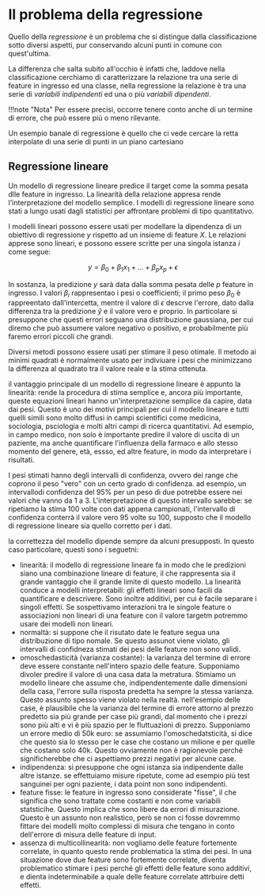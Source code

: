 # Il problema della regressione

Quello della *regressione* è un problema che si distingue dalla classificazione sotto diversi aspetti, pur conservando alcuni punti in comune con quest'ultima.

La differenza che salta subito all'occhio è infatti che, laddove nella classificazione cerchiamo di caratterizzare la relazione tra una serie di feature in ingresso ed una classe, nella regressione la relazione è tra una serie di *variabili indipendenti* ed una o più *variabili dipendenti*.

!!!note "Nota"
    Per essere precisi, occorre tenere conto anche di un termine di errore, che può essere più o meno rilevante.

Un esempio banale di regressione è quello che ci vede cercare la retta interpolate di una serie di punti in un piano cartesiano

## Regressione lineare

Un modello di regressione lineare predice il target come la somma pesata dlle feature in ingresso. La linearità della relazione appresa rende l'interpretazione del modello semplice. I modelli di regressione lineare sono stati a lungo usati dagli statistici per affrontare problemi di tipo quantitativo.

I modelli lineari possono essere usati per modellare la dipendenza di un obiettivo di regressione $y$ rispetto ad un insieme di feature $X$. Le relazioni apprese sono lineari, e possono essere scritte per una singola istanza $i$ come segue:

$$
y = \beta_0 + \beta_1 x_1 + \ldots + \beta_p x_p + \epsilon
$$

In sostanza, la predizione $y$ sarà data dalla somma pesata delle $p$ feature in ingresso. I valori $\beta_i$ rappresentao i pesi o coefficienti; il primo peso $\beta_0$ è rappreentato dall'intercetta, mentre il valore di $\epsilon$ descrve l'errore, dato dalla differenza tra la predizione $\hat{y}$ e il valore vero e proprio. In particolare si presuppone che questi errori seguano una distribuzione gaussiana, per cui diremo che può assumere valore negativo o positivo, e probabilmente più faremo errori piccoli che grandi.

Diversi metodi possono essere usati per stimare il peso otimale. Il metodo ai minimi quadrati è normalmente usato per indiviuare i pesi che minimizzano la differenza al quadrato tra il valore reale e la stima ottenuta.

il vantaggio principale di un modello di regressione lineare è appunto la linearità: rende la procedura di stima semplice e, ancora più importante, queste equazioni lineari hanno un'interpretazione semplice da capire, data dai pesi. Questo è uno dei motivi principali per cui il modello lineare e tutti quelli simili sono molto diffusi in campi scientifici come medicina, sociologia, psciologia e molti altri campi di ricerca quantitativi. Ad esempio, in campo medico, non solo è importante predire il valore di uscita di un paziente, ma anche quantificare l'influenza della farmaco e allo stesso momento del genere, età, essso, ed altre feature, in modo da interpretare i risultati.

I pesi stimati hanno degli intervalli di confidenza, ovvero dei range che coprono il peso "vero" con un certo grado di confidenza. ad esempio, un intervallodi confidenza del 95% per un peso di due potrebbe essere nei valori che vanno da 1 a 3. L'interpretazione di questo intervallo sarebbe: se ripetiamo la stima 100 volte con dati appena campionati, l'intervallo di confidenza conterrà il valore vero 95 volte su 100, supposto che il modello di regressione lineare sia quello corretto per i dati.

la correttezza del modello dipende sempre da alcuni presupposti. In questo caso particolare, questi sono i seguetni:

* linearità: il modello di regressione lineare fa in modo che le predizioni siano una combinazione lineare di feature, il che rappresenta sia il grande vantaggio che il grande limite di questo modello. La linearità conduce a modelli interpretabili: gli effetti lineari sono facili da quantificare e descrivere. Sono inoltre additivi, per cui è facile separare i singoli effetti. Se sospettivamo interazioni tra le singole feature o associazioni non lineari di una feature con il valore targetm potremmo usare dei modelli non lineari.
* normaltà: si suppone che il risutato date le feature segua una distribuzione di tipo nomale. Se questo assunot viene violato, gli intervalli di confidneza stimati dei pesi delle feature non sono validi.
* omoschedasticità (varianza costante): la varianza del termine di errore deve essere constante nell'intero spazio delle feature. Supponiamo divoler predire il valore di una casa data la metratura. Stimiamo un modello lineare che assume che, indipendentemente dalle dimensioni della casa, l'errore sulla risposta predetta ha sempre la stessa varianza. Questo assunto spesso viene violato nella realtà. nell'esempio delle case, è plausibile che la varianza del termine di errore attorno al prezzo predetto sia più grande per case più grandi, dal momento che i prezzi sono più alti e vi è più spazio per le fluttuazioni di prezzo. Supponiamo un errore medio di 50k euro: se assumiamo l'omoschedatsticità, si dice che questo sia lo stesso per le case che costano un milione e per quelle che costano solo 40k. Questo ovviamente non è ragionevole perché significherebbe che ci aspettiamo prezzi negativi per alcune case.
* indipendenza: si presuppone che ogni istanza sia indipendente dalle altre istanze. se effettuiamo misure ripetute, come ad esempio più test sanguinei per ogni paziente, i data point non sono indipendenti.
* feature fisse: le feature in ingresso sono considerate "fisse", il che significa che sono trattate come costanti e non come variabili statsticihe. Questo implica che sono libere da errori di misurazione. Questo è un assunto non realistico, però se non ci fosse dovremmo fittare dei modelli molto complessi di misura che tengano in conto dell'errore di misura delle feature di input.
* assenza di multicollinearità: non vogliamo delle feature fortemente correlate, in quanto questo rende problematica la stima dei pesi. In una situazione dove due feature sono fortemente correlate, diventa problematico stimare i pesi perché gli effetti delle feature sono additivi, e dienta indeterminabile a quale delle feature correlate attrbuire detti effetti.
